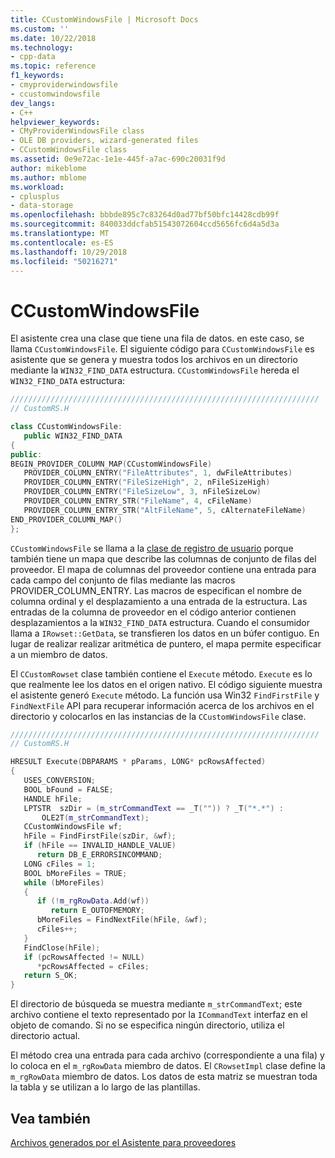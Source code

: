 ```yaml
---
title: CCustomWindowsFile | Microsoft Docs
ms.custom: ''
ms.date: 10/22/2018
ms.technology:
- cpp-data
ms.topic: reference
f1_keywords:
- cmyproviderwindowsfile
- ccustomwindowsfile
dev_langs:
- C++
helpviewer_keywords:
- CMyProviderWindowsFile class
- OLE DB providers, wizard-generated files
- CCustomWindowsFile class
ms.assetid: 0e9e72ac-1e1e-445f-a7ac-690c20031f9d
author: mikeblome
ms.author: mblome
ms.workload:
- cplusplus
- data-storage
ms.openlocfilehash: bbbde895c7c83264d0ad77bf50bfc14428cdb99f
ms.sourcegitcommit: 840033ddcfab51543072604ccd5656fc6d4a5d3a
ms.translationtype: MT
ms.contentlocale: es-ES
ms.lasthandoff: 10/29/2018
ms.locfileid: "50216271"
---
```

# <a name="ccustomwindowsfile"></a>CCustomWindowsFile

El asistente crea una clase que tiene una fila de datos. en este caso, se llama `CCustomWindowsFile`. El siguiente código para `CCustomWindowsFile` es asistente que se genera y muestra todos los archivos en un directorio mediante la `WIN32_FIND_DATA` estructura. `CCustomWindowsFile` hereda el `WIN32_FIND_DATA` estructura:

```cpp
/////////////////////////////////////////////////////////////////////
// CustomRS.H

class CCustomWindowsFile: 
   public WIN32_FIND_DATA
{
public:
BEGIN_PROVIDER_COLUMN_MAP(CCustomWindowsFile)
   PROVIDER_COLUMN_ENTRY("FileAttributes", 1, dwFileAttributes)
   PROVIDER_COLUMN_ENTRY("FileSizeHigh", 2, nFileSizeHigh)
   PROVIDER_COLUMN_ENTRY("FileSizeLow", 3, nFileSizeLow)
   PROVIDER_COLUMN_ENTRY_STR("FileName", 4, cFileName)
   PROVIDER_COLUMN_ENTRY_STR("AltFileName", 5, cAlternateFileName)
END_PROVIDER_COLUMN_MAP()
};
```

`CCustomWindowsFile` se llama a la [clase de registro de usuario](../../data/oledb/user-record.md) porque también tiene un mapa que describe las columnas de conjunto de filas del proveedor. El mapa de columnas del proveedor contiene una entrada para cada campo del conjunto de filas mediante las macros PROVIDER_COLUMN_ENTRY. Las macros de especifican el nombre de columna ordinal y el desplazamiento a una entrada de la estructura. Las entradas de la columna de proveedor en el código anterior contienen desplazamientos a la `WIN32_FIND_DATA` estructura. Cuando el consumidor llama a `IRowset::GetData`, se transfieren los datos en un búfer contiguo. En lugar de realizar realizar aritmética de puntero, el mapa permite especificar a un miembro de datos.

El `CCustomRowset` clase también contiene el `Execute` método. `Execute` es lo que realmente lee los datos en el origen nativo. El código siguiente muestra el asistente generó `Execute` método. La función usa Win32 `FindFirstFile` y `FindNextFile` API para recuperar información acerca de los archivos en el directorio y colocarlos en las instancias de la `CCustomWindowsFile` clase.

```cpp
/////////////////////////////////////////////////////////////////////
// CustomRS.H

HRESULT Execute(DBPARAMS * pParams, LONG* pcRowsAffected)
{
   USES_CONVERSION;
   BOOL bFound = FALSE;
   HANDLE hFile;
   LPTSTR  szDir = (m_strCommandText == _T("")) ? _T("*.*") :
       OLE2T(m_strCommandText);
   CCustomWindowsFile wf;
   hFile = FindFirstFile(szDir, &wf);
   if (hFile == INVALID_HANDLE_VALUE)
      return DB_E_ERRORSINCOMMAND;
   LONG cFiles = 1;
   BOOL bMoreFiles = TRUE;
   while (bMoreFiles)
   {
      if (!m_rgRowData.Add(wf))
         return E_OUTOFMEMORY;
      bMoreFiles = FindNextFile(hFile, &wf);
      cFiles++;
   }
   FindClose(hFile);
   if (pcRowsAffected != NULL)
      *pcRowsAffected = cFiles;
   return S_OK;
}
```

El directorio de búsqueda se muestra mediante `m_strCommandText`; este archivo contiene el texto representado por la `ICommandText` interfaz en el objeto de comando. Si no se especifica ningún directorio, utiliza el directorio actual.

El método crea una entrada para cada archivo (correspondiente a una fila) y lo coloca en el `m_rgRowData` miembro de datos. El `CRowsetImpl` clase define la `m_rgRowData` miembro de datos. Los datos de esta matriz se muestran toda la tabla y se utilizan a lo largo de las plantillas.

## <a name="see-also"></a>Vea también

[Archivos generados por el Asistente para proveedores](../../data/oledb/provider-wizard-generated-files.md)<br/>

